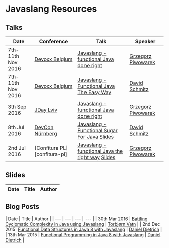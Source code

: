 [//]: # (Note: Resources are sorted starting from newest in descending order)

# Javaslang Resources

## Talks

| Date | Conference | Talk | Speaker |
| --- | --- | --- | --- |
| 7th-11th Nov 2016 | [Devoxx Belgium][devoxx-belgium] | [Javaslang - functional Java done right](http://cfp.devoxx.be/2016/talk/MSD-7684/Javaslang_-_functional_Java_done_right) | [Grzegorz Piwowarek][pivovarit] |
| 7th-11th Nov 2016 | [Devoxx Belgium][devoxx-belgium] | [Javaslang - Functional Java The Easy Way](http://cfp.devoxx.be/2016/talk/JWK-6289/Javaslang%20-%20Functional%20Java%20The%20Easy%20Way) | [David Schmitz][koenighotze] |
| 3th Sep 2016 | [JDay Lviv][jday-lviv] | [Javaslang - functional Java done right](http://www.jday.com.ua/#nav-schedule) | [Grzegorz Piwowarek][pivovarit] |
| 8th Jul 2016 | [DevCon Nürnberg][devcon-nuernberg] | [Javaslang - Functional Sugar For Java][devcon-nuernberg] [Slides](http://www.slideshare.net/koenighotze/javaslang-functional-sugar-for-java) | [David Schmitz][koenighotze] |
| 2nd Jul 2016 | [Confitura PL][confitura-pl] | [Javaslang - functional Java the right way](http://2016.confitura.pl/#/presentations/) [Slides](http://slides.com/pivovarit/javaslang-functional-java-done-right) | [Grzegorz Piwowarek][pivovarit] |

## Slides

| Date | Title | Author |
| --- | --- | --- |

## Blog Posts

| Date | Title | Author |
| --- | --- | --- | --- |
| 30th Mar 2016 | [Battling Cyclomatic Complexity in Java using Javaslang](http://labs.unacast.com/2016/03/30/battling-cyclomatic-complexity-in-java-using-javaslang/) | [Torbjørn Vatn][torbjornvatn] |
| 2nd Dec 2015| [Functional Data Structures in Java 8 with Javaslang](http://www.javaadvent.com/2015/12/functional-data-structures-in-java-8-with-javaslang.html) | [Daniel Dietrich][danieldietrich] |
| 13th Mar 2015 | [Functional Programming in Java 8 with Javaslang](https://blog.jooq.org/2015/05/13/functional-programming-in-java-8-with-javaslang/) | [Daniel Dietrich][danieldietrich] |

[//]: # (Conferences)
[confitua-pl]: http://confitura.pl "Confitura PL"
[devcon-nuernberg]: http://www.senacor.com/karriere/workshops/devcon/ "DevCon Nürnberg"
[devoxx-belgium]: https://devoxx.be/ "Devoxx Belgium"
[jday-lviv]: http://www.jday.com.ua/ "JDay Lviv"

[//]: # (Users)
[danieldietrich]: https://twitter.com/danieldietrich "@danieldietrich"
[koenighotze]: https://twitter.com/koenighotze "@koenighotze"
[pivovarit]: https://twitter.com/pivovarit "@pivovarit"
[torbjornvatn]: https://twitter.com/torbjornvatn "@torbjornvatn"
